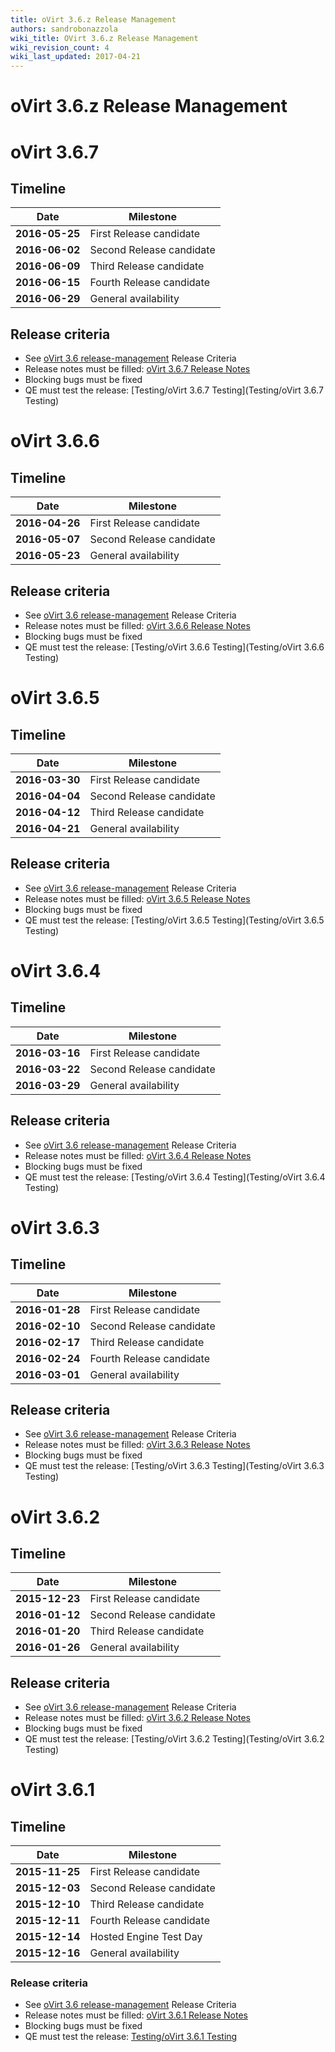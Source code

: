 ```yaml
---
title: oVirt 3.6.z Release Management
authors: sandrobonazzola
wiki_title: OVirt 3.6.z Release Management
wiki_revision_count: 4
wiki_last_updated: 2017-04-21
---
```


# oVirt 3.6.z Release Management

# oVirt 3.6.7

## Timeline

| Date           | Milestone                |
|----------------|--------------------------|
| **2016-05-25** | First Release candidate  |
| **2016-06-02** | Second Release candidate |
| **2016-06-09** | Third Release candidate  |
| **2016-06-15** | Fourth Release candidate |
| **2016-06-29** | General availability     |

## Release criteria
* See [oVirt 3.6 release-management](/develop/release-management/releases/3.6/release-management/) Release Criteria
* Release notes must be filled: [oVirt 3.6.7 Release Notes](/release/3.6.7/)
* Blocking bugs must be fixed
* QE must test the release: [Testing/oVirt 3.6.7 Testing](Testing/oVirt 3.6.7 Testing)


# oVirt 3.6.6

## Timeline

| Date           | Milestone                |
|----------------|--------------------------|
| **2016-04-26** | First Release candidate  |
| **2016-05-07** | Second Release candidate |
| **2016-05-23** | General availability     |

## Release criteria
* See [oVirt 3.6 release-management](/develop/release-management/releases/3.6/release-management/) Release Criteria
* Release notes must be filled: [oVirt 3.6.6 Release Notes](/release/3.6.6/)
* Blocking bugs must be fixed
* QE must test the release: [Testing/oVirt 3.6.6 Testing](Testing/oVirt 3.6.6 Testing)

# oVirt 3.6.5

## Timeline

| Date           | Milestone                |
|----------------|--------------------------|
| **2016-03-30** | First Release candidate  |
| **2016-04-04** | Second Release candidate |
| **2016-04-12** | Third Release candidate  |
| **2016-04-21** | General availability     |

## Release criteria
* See [oVirt 3.6 release-management](/develop/release-management/releases/3.6/release-management/) Release Criteria
* Release notes must be filled: [oVirt 3.6.5 Release Notes](/release/3.6.5/)
* Blocking bugs must be fixed
* QE must test the release: [Testing/oVirt 3.6.5 Testing](Testing/oVirt 3.6.5 Testing)

# oVirt 3.6.4

## Timeline

| Date           | Milestone                |
|----------------|--------------------------|
| **2016-03-16** | First Release candidate  |
| **2016-03-22** | Second Release candidate |
| **2016-03-29** | General availability     |

## Release criteria
* See [oVirt 3.6 release-management](/develop/release-management/releases/3.6/release-management/) Release Criteria
* Release notes must be filled: [oVirt 3.6.4 Release Notes](/release/3.6.4/)
* Blocking bugs must be fixed
* QE must test the release: [Testing/oVirt 3.6.4 Testing](Testing/oVirt 3.6.4 Testing)


# oVirt 3.6.3

## Timeline



| Date           | Milestone                |
|----------------|--------------------------|
| **2016-01-28** | First Release candidate  |
| **2016-02-10** | Second Release candidate |
| **2016-02-17** | Third Release candidate  |
| **2016-02-24** | Fourth Release candidate |
| **2016-03-01** | General availability     |


## Release criteria
* See [oVirt 3.6 release-management](/develop/release-management/releases/3.6/release-management/) Release Criteria
* Release notes must be filled: [oVirt 3.6.3 Release Notes](/release/3.6.3/)
* Blocking bugs must be fixed
* QE must test the release: [Testing/oVirt 3.6.3 Testing](Testing/oVirt 3.6.3 Testing)


# oVirt 3.6.2

## Timeline

| Date           | Milestone                |
|----------------|--------------------------|
| **2015-12-23** | First Release candidate  |
| **2016-01-12** | Second Release candidate |
| **2016-01-20** | Third Release candidate  |
| **2016-01-26** | General availability     |

## Release criteria
* See [oVirt 3.6 release-management](/develop/release-management/releases/3.6/release-management/) Release Criteria
* Release notes must be filled: [oVirt 3.6.2 Release Notes](/release/3.6.2/)
* Blocking bugs must be fixed
* QE must test the release: [Testing/oVirt 3.6.2 Testing](Testing/oVirt 3.6.2 Testing)

# oVirt 3.6.1

## Timeline

| Date           | Milestone                |
|----------------|--------------------------|
| **2015-11-25** | First Release candidate  |
| **2015-12-03** | Second Release candidate |
| **2015-12-10** | Third Release candidate  |
| **2015-12-11** | Fourth Release candidate |
| **2015-12-14** | Hosted Engine Test Day   |
| **2015-12-16** | General availability     |

### Release criteria

*   See [oVirt 3.6 release-management](/develop/release-management/releases/3.6/release-management/) Release Criteria
*   Release notes must be filled: [oVirt 3.6.1 Release Notes](/release/3.6.1/)
*   Blocking bugs must be fixed
*   QE must test the release: [Testing/oVirt 3.6.1 Testing](/release/3.6.1/testing/)
